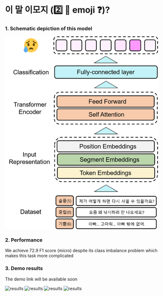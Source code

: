 # 이 말 이모지 (:two: :horse: emoji :question:)?

### 1. Schematic depiction of this model

![model_overview](./emoji.png)

### 2. Performance

We achieve 72.9 F1 score (micro) despite its class imbalance problem which makes this task more complicated

### 3. Demo results

The demo link will be available soon

![results](11.png./emoji.png)
![results](22.png./emoji.png)
![results](44.png./emoji.png)
![results](55.png./emoji.png)

